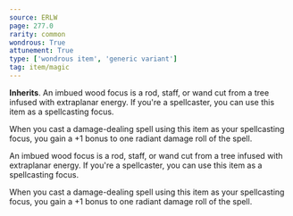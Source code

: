 ```yaml
---
source: ERLW
page: 277.0
rarity: common
wondrous: True
attunement: True
type: ['wondrous item', 'generic variant']
tag: item/magic
---
```


**Inherits**. An imbued wood focus is a rod, staff, or wand cut from a tree infused with extraplanar energy. If you're a spellcaster, you can use this item as a spellcasting focus.

When you cast a damage-dealing spell using this item as your spellcasting focus, you gain a +1 bonus to one radiant damage roll of the spell.


An imbued wood focus is a rod, staff, or wand cut from a tree infused with extraplanar energy. If you're a spellcaster, you can use this item as a spellcasting focus.

When you cast a damage-dealing spell using this item as your spellcasting focus, you gain a +1 bonus to one radiant damage roll of the spell.


